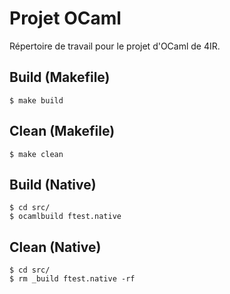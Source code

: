 # Projet OCaml
Répertoire de travail pour le projet d'OCaml de 4IR.

## Build (Makefile)
```
$ make build
```

## Clean (Makefile)
```
$ make clean
```

## Build (Native)
```
$ cd src/
$ ocamlbuild ftest.native
```

## Clean (Native)
```
$ cd src/
$ rm _build ftest.native -rf
```


